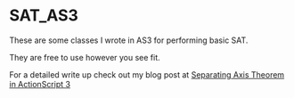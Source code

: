 # SAT_AS3

These are some classes I wrote in AS3 for performing basic SAT.

They are free to use however you see fit. 

For a detailed write up check out my blog post at
[Separating Axis Theorem in ActionScript 3](http://www.sevenson.com.au/actionscript/sat/)

